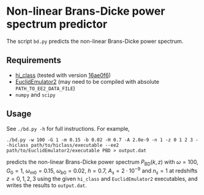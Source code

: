 # Non-linear Brans-Dicke power spectrum predictor

The script `bd.py` predicts the non-linear Brans-Dicke power spectrum.

## Requirements

* [hi_class](https://github.com/miguelzuma/hi_class_public/) (tested with version [16ae0f6](https://github.com/miguelzuma/hi_class_public/tree/16ae0f6ccfcee513146ec36b690678f34fb687f4))
* [EuclidEmulator2](https://github.com/miknab/EuclidEmulator2/) (may need to be compiled with absolute `PATH_TO_EE2_DATA_FILE`)
* `numpy` and `scipy`

## Usage

See `./bd.py -h` for full instructions.
For example, 

```
./bd.py -w 100 -G 1 -m 0.15 -b 0.02 -H 0.7 -A 2.0e-9 -n 1 -z 0 1 2 3 --hiclass path/to/hiclass/executable --ee2 path/to/EuclidEmulator2/executable PBD > output.dat
```

predicts the non-linear Brans-Dicke power spectrum $P_\mathrm{BD}(k,z)$ with
$\omega = 100$, $G_0 = 1$, $\omega_{m0} = 0.15$, $\omega_{b0} = 0.02$, $h = 0.7$, $A_s = 2 \cdot 10^{-9}$ and $n_s = 1$
at redshifts $z=0,1,2,3$ using the given `hi_class` and `EuclidEmulator2` executables,
and writes the results to `output.dat`.
